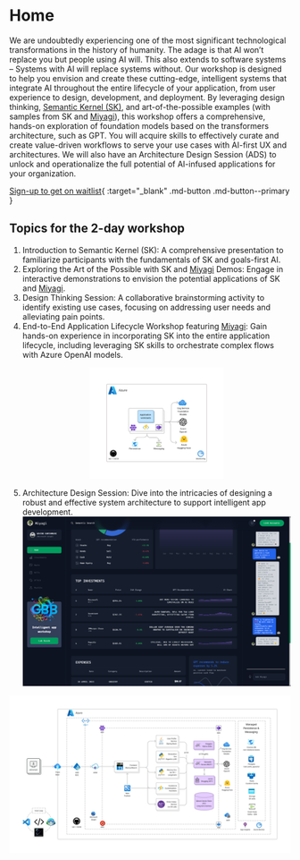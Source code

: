 # Home

We are undoubtedly experiencing one of the most significant technological transformations in the history of humanity. The adage is that AI won’t replace you but people using AI will. This also extends to software systems – Systems with AI will replace systems without. Our workshop is designed to help you envision and create these cutting-edge, intelligent systems that integrate AI throughout the entire lifecycle of your application, from user experience to design, development, and deployment.
By leveraging design thinking, [Semantic Kernel (SK)](https://github.com/microsoft/semantic-kernel), and art-of-the-possible examples (with samples from SK and [Miyagi](https://github.com/Azure-Samples/miyagi)), this workshop offers a comprehensive, hands-on exploration of foundation models based on the transformers architecture, such as GPT. You will acquire skills to effectively curate and create value-driven workflows to serve your use cases with AI-first UX and architectures. We will also have an Architecture Design Session (ADS) to unlock and operationalize the full potential of AI-infused applications for your organization.

[Sign-up to get on waitlist](https://forms.office.com/r/rLds2s8RH1){ :target="_blank" .md-button .md-button--primary }

## Topics for the 2-day workshop

1. Introduction to Semantic Kernel (SK): A comprehensive presentation to familiarize participants with the fundamentals of SK and goals-first AI.
1. Exploring the Art of the Possible with SK and [Miyagi](https://github.com/Azure-Samples/miyagi) Demos: Engage in interactive demonstrations to envision the potential applications of SK and [Miyagi](https://github.com/Azure-Samples/miyagi).
1. Design Thinking Session: A collaborative brainstorming activity to identify existing use cases, focusing on addressing user needs and alleviating pain points.
1. End-to-End Application Lifecycle Workshop featuring [Miyagi](https://github.com/Azure-Samples/miyagi): Gain hands-on experience in incorporating SK into the entire application lifecycle, including leveraging SK skills to orchestrate complex flows with Azure OpenAI models. <p align="center"><img src="assets/images/basic-arch.png" width=50% /></p>
1. Architecture Design Session: Dive into the intricacies of designing a robust and effective system architecture to support intelligent app development.
![miyagi-ui](assets/images/wip-ui.png)


![miyagi-arch](assets/images/wip-azure.png)
